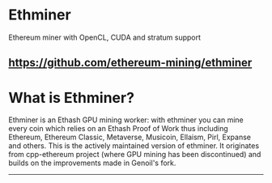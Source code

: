 # Ethminer

Ethereum miner with OpenCL, CUDA and stratum support

https://github.com/ethereum-mining/ethminer
---
# What is Ethminer?

Ethminer is an Ethash GPU mining worker: with ethminer you can mine every coin which relies on an Ethash Proof of Work thus including Ethereum, Ethereum Classic, Metaverse, Musicoin, Ellaism, Pirl, Expanse and others. This is the actively maintained version of ethminer. It originates from cpp-ethereum project (where GPU mining has been discontinued) and builds on the improvements made in Genoil's fork.

---
